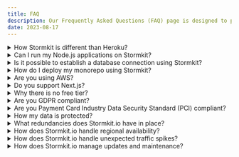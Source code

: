 ```yaml
---
title: FAQ
description: Our Frequently Asked Questions (FAQ) page is designed to provide you with quick and helpful information about Stormkit.
date: 2023-08-17
---
```


<details>
<summary>How Stormkit is different than Heroku?</summary>

Stormkit stands out in its capability to host static websites, single-page applications (SPAs), and serverless functions. Its optimization for performance ensures a smooth journey for JavaScript developers. The platform offers a range of features, including dynamic injection of frontend code, instant rollbacks, feature flags, customizable CDN storage, and trigger functions.

Conversely, Heroku provides a broader application platform that accommodates diverse application types, including web apps, APIs, and beyond. It enables developers to deploy applications constructed with a variety of programming languages and frameworks.

</details>

<details>
<summary>Can I run my Node.js applications on Stormkit?</summary>

Not directly, Stormkit is optimized for serverless deployments and provides a serverless computing environment through its serverless functions feature, which allows you to deploy pieces of code that respond to HTTP requests. These functions are stateless and designed to be short-lived. You can use Nuxt.js functions or [use plain functions](/docs/features/writing-api) which has same interface as Node.js. If you are looking for long lived executions please contact with us. We can tailor our platform according your needs.

</details>

<details>


<summary>Is it possible to establish a database connection using Stormkit?</summary>

Certainly! Explore our [detailed blog post](/blog/monitoring-app-using-stormkit-and-supabase) as an example, demonstrating the integration with Supabase, a PostgreSQL database. By injecting database credentials as environment variables into backend functions, you can seamlessly establish a connection.
</details>


<details>

<summary>How do I deploy my monorepo using Stormkit?</summary>

If your repository encompasses multiple projects, Stormkit offers two approaches for deployment. Firstly, you can create distinct projects within the same repository and set up automated deployment based on branch naming conventions. For instance, if your repository hosts both frontend and backend applications, establish two projects triggering deployment when branches start with `fe-` and `be-` respectively. Configure these settings in the environment's configuration section.

Alternatively, you can create two separate environments within a single app, one for frontend and the other for backend. Utilizing the  [SK_CWD](/docs/deployments/configuration)  variable, you can build each project accordingly. As before, deploy triggers can be set up based on branch naming conventions.
</details>

<details>
<summary>Are you using AWS?</summary>

Yes, we leverage specific AWS solutions such as Lambda and S3 to enhance our services. Our approach involves utilizing certain AWS services  to minimize dependence on AWS. This strategy ensures our platform's adaptability for potential portability to on-premise environments or alternate cloud providers in the future.

</details>

<details>
<summary>Do you support Next.js?</summary>

As of May 21, 2023, we [have made the decision](/blog/why-we-are-dropping-support-for-next-js) to drop **serverless** support for Next.js. You can still use Next.js but you won't able to SSR.

</details>

<details>
<summary>Why there is no free tier?</summary>

At Stormkit, we're dedicated to offering an exceptional user experience through our carefully crafted product. As a self-funded endeavor driven by passionate co-founders, we've invested our energy into developing a solution that truly addresses your requirements.

To maintain our commitment to quality, we're introducing a free trial period. This approach enables us to focus on users genuinely interested in exploring our offering. By providing a free trial, we can better cater to the needs of serious users and offer tailored support and features.

It's crucial to understand that we're entirely self-funded, without external backing. Our product's growth and development rely solely on revenue generated. Opting for the free trial not only lets you experience our product's full potential but also supports an independent, self-funded venture.

Should you desire an extended trial or a different package, don't hesitate to reach out. As a self-funded entity, we prioritize flexibility in accommodating our customers' financial situations.

</details>


<details>
<summary>Are you GDPR compliant?</summary>

Yes.

</details>

<details>
<summary>Are you Payment Card Industry Data Security Standard (PCI) compliant?</summary>

Yes.

</details>

<details>
<summary>How my data is protected?</summary>

Stormkit employs robust security measures to safeguard your data. This includes encrypting data on disk using the highly secure 256-bit Advanced Encryption Standard (AES-256). Your valuable customer data is backed up hourly to ensure its safety. Additionally, we prioritize security by default through our utilization of HTTPS/SSL protocols.

</details>


<details>
<summary> What redundancies does Stormkit.io have in place? </summary>
At Stormkit.io, reliability is a top priority. We leverage the robust infrastructure provided by Amazon Web Services (AWS) to build our platform. This ensures that our services are built on a foundation known for its scalability, durability, and high availability. We understand the critical nature of your applications and websites. That's why we've implemented redundancy measures across our entire platform. This includes redundancy at both hardware and software levels, ensuring that in the unlikely event of a failure, there are backup systems in place to seamlessly take over.
</details>

<details>
<summary> How does Stormkit.io handle regional availability? </summary>
Stormkit.io serves content from multiple geographic zones in Europe, ensuring that your applications and websites are delivered reliably and quickly to users. Moreover, we have the capability to open new regions on demand, providing you with even greater flexibility.
</details>


<details>

<summary> How does Stormkit.io handle unexpected traffic spikes? </summary>

We're prepared for unexpected traffic spikes. Our platform is designed to scale dynamically, automatically adjusting resources to meet demand. This ensures that your applications remain responsive and available, even during periods of sudden increased traffic.
</details>

<details>
<summary> How does Stormkit.io manage updates and maintenance? </summary>
We understand the importance of minimizing disruptions. Our team carefully plans updates and maintenance activities to ensure they have minimal impact on your services. When updates are required, we provide advance notice and select time windows that have the least impact on your users.

</details>

<style>
/* Style the summary element */
details summary {
  cursor: pointer;
}

/* Style the content of the collapsible section */
details:not([open]) > *:not(summary) {
  display: none;
}
</style>